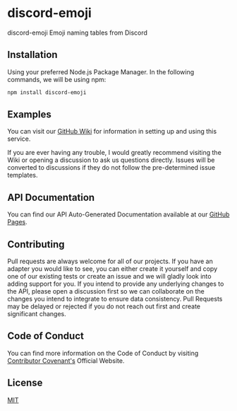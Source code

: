 # discord-emoji

discord-emoji Emoji naming tables from Discord

## Installation

Using your preferred Node.js Package Manager. In the following commands, we will be using npm:

```bash
npm install discord-emoji
```

## Examples

You can visit our [GitHub Wiki](https://github.com/amethyst-studio/discord-emoji/wiki) for information in setting up and using this service.

If you are ever having any trouble, I would greatly recommend visiting the Wiki or opening a discussion to ask us questions directly. Issues will be converted to discussions if they do not follow the pre-determined issue templates.

## API Documentation

You can find our API Auto-Generated Documentation available at our [GitHub Pages](https://amethyst-studio.github.io/discord-emoji/index.html).

## Contributing

Pull requests are always welcome for all of our projects. If you have an adapter you would like to see, you can either create it yourself and copy one of our existing tests or create an issue and we will gladly look into adding support for you.
If you intend to provide any underlying changes to the API, please open a discussion first so we can collaborate on the changes you intend to integrate to ensure data consistency. Pull Requests may be delayed or rejected if you do not reach out first and create significant changes.

## Code of Conduct

You can find more information on the Code of Conduct by visiting [Contributor Covenant's](https://www.contributor-covenant.org/) Official Website.

## License
[MIT](https://choosealicense.com/licenses/mit/)
